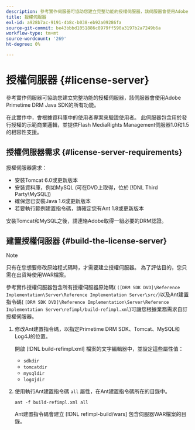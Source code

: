 ```yaml
---
description: 參考實作伺服器可協助您建立完整功能的授權伺服器，該伺服器會使用Adobe Primetime DRM Java SDK的所有功能。
title: 授權伺服器
exl-id: a928b7ac-9191-4b8c-b038-eb92a09286fa
source-git-commit: be43bbbd1051886c8979ff590a3197b2a7249b6a
workflow-type: tm+mt
source-wordcount: '269'
ht-degree: 0%

---
```


# 授權伺服器 {#license-server}

參考實作伺服器可協助您建立完整功能的授權伺服器，該伺服器會使用Adobe Primetime DRM Java SDK的所有功能。

在此實作中，會根據資料庫中的使用者專案來驗證使用者。 此伺服器包含用於發行授權的示範商業邏輯，並提供Flash MediaRights Management伺服器1.0和1.5的相容性支援。

## 授權伺服器需求 {#license-server-requirements}

授權伺服器需求：

* 安裝Tomcat 6.0或更新版本
* 安裝資料庫，例如MySQL (可在DVD上取得，位於 [!DNL Third Party\MySQL])
* 確保您已安裝Java 1.6或更新版本
* 若要執行範例建置指令碼，請確定您有Ant 1.8或更新版本

安裝Tomcat和MySQL之後，請連絡Adobe取得一組必要的DRM認證。

## 建置授權伺服器 {#build-the-license-server}

>[!NOTE]
>
>只有在您想要修改原始程式碼時，才需要建立授權伺服器。 為了評估目的，您只需在出貨時使用WAR檔案。

參考實作授權伺服器包含所有授權伺服器原始碼( `([DRM SDK DVD]\Reference Implementation\Server\Reference Implementation Server\src/`)以及Ant建置指令碼( `[DRM SDK DVD]\Reference Implementation\Server\Reference Implementation Server\refimpl/build-refimpl.xml`)可讓您根據業務需求自訂授權伺服器。

1. 修改Ant建置指令碼，以指定Primetime DRM SDK、Tomcat、MySQL和Log4J的位置。

   開啟 [!DNL build-refimpl.xml] 檔案的文字編輯器中，並設定這些屬性值：

   * `sdkdir`
   * `tomcatdir`
   * `mysqldir`
   * `log4jdir`

1. 使用執行Ant建置指令碼 `all` 屬性，在Ant建置指令碼所在的目錄中。

   ```
   ant -f build-refimpl.xml all
   ```

   Ant建置指令碼會建立 [!DNL refimpl-build/wars] 包含伺服器WAR檔案的目錄。
